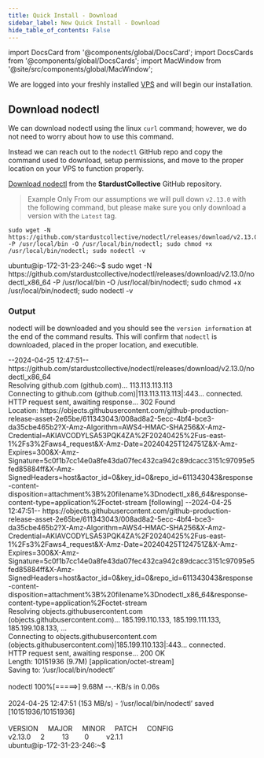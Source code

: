 ```yaml
---
title: Quick Install - Download
sidebar_label: New Quick Install - Download 
hide_table_of_contents: False
---
```

<intro-end />

import DocsCard from '@components/global/DocsCard';
import DocsCards from '@components/global/DocsCards';
import MacWindow from '@site/src/components/global/MacWindow';

<head>
  <title>MainNet 2.0 Automation with nodectl</title>
  <meta
    name="description"
    content="nodectl new quick installation"
  />
</head>

We are logged into your freshly installed [VPS](/validate/setup-guides/) and will begin our installation.

## Download nodectl

We can download nodectl using the linux `curl` command; however, we do not need to worry about how to use this command.

Instead we can reach out to the `nodectl` GitHub repo and copy the command used to download, setup permissions, and move to the proper location on your VPS to function properly.

[Download nodectl](https://github.com/StardustCollective/nodectl/releases) from the **StardustCollective** GitHub repository.

> Example Only
From our assumptions we will pull down `v2.13.0` with the following command, but please make sure you only download a version with the `Latest` tag.

```
sudo wget -N https://github.com/stardustcollective/nodectl/releases/download/v2.13.0/nodectl_x86_64 -P /usr/local/bin -O /usr/local/bin/nodectl; sudo chmod +x /usr/local/bin/nodectl; sudo nodectl -v
```
<MacWindow>
ubuntu@ip-172-31-23-246:~$ sudo wget -N https://github.com/stardustcollective/nodectl/releases/download/v2.13.0/nodectl_x86_64 -P /usr/local/bin -O /usr/local/bin/nodectl; sudo chmod +x /usr/local/bin/nodectl; sudo nodectl -v
</MacWindow>

### Output

nodectl will be downloaded and you should see the `version information` at the end of the command results.  This will confirm that `nodectl` is downloaded, placed in the proper location, and executible. 

<MacWindow>
--2024-04-25 12:47:51--  https://github.com/stardustcollective/nodectl/releases/download/v2.13.0/nodectl_x86_64<br />
Resolving github.com (github.com)... 113.113.113.113<br />
Connecting to github.com (github.com)|113.113.113.113|:443... connected.<br />
HTTP request sent, awaiting response... 302 Found<br />
Location: https://objects.githubusercontent.com/github-production-release-asset-2e65be/611343043/008ad8a2-5ecc-4bf4-bce3-da35cbe465b2?X-Amz-Algorithm=AWS4-HMAC-SHA256&X-Amz-Credential=AKIAVCODYLSA53PQK4ZA%2F20240425%2Fus-east-1%2Fs3%2Faws4_request&X-Amz-Date=20240425T124751Z&X-Amz-Expires=300&X-Amz-Signature=5c0f1b7cc14e0a8fe43da07fec432ca942c89dcacc3151c97095e5fed85884ff&X-Amz-SignedHeaders=host&actor_id=0&key_id=0&repo_id=611343043&response-content-disposition=attachment%3B%20filename%3Dnodectl_x86_64&response-content-type=application%2Foctet-stream [following]
--2024-04-25 12:47:51--  https://objects.githubusercontent.com/github-production-release-asset-2e65be/611343043/008ad8a2-5ecc-4bf4-bce3-da35cbe465b2?X-Amz-Algorithm=AWS4-HMAC-SHA256&X-Amz-Credential=AKIAVCODYLSA53PQK4ZA%2F20240425%2Fus-east-1%2Fs3%2Faws4_request&X-Amz-Date=20240425T124751Z&X-Amz-Expires=300&X-Amz-Signature=5c0f1b7cc14e0a8fe43da07fec432ca942c89dcacc3151c97095e5fed85884ff&X-Amz-SignedHeaders=host&actor_id=0&key_id=0&repo_id=611343043&response-content-disposition=attachment%3B%20filename%3Dnodectl_x86_64&response-content-type=application%2Foctet-stream<br />
Resolving objects.githubusercontent.com (objects.githubusercontent.com)... 185.199.110.133, 185.199.111.133, 185.199.108.133, ...<br />
Connecting to objects.githubusercontent.com (objects.githubusercontent.com)|185.199.110.133|:443... connected.<br />
HTTP request sent, awaiting response... 200 OK<br />
Length: 10151936 (9.7M) [application/octet-stream]<br />
Saving to: ‘/usr/local/bin/nodectl’<br />
<br />
nodectl         100%[=====>]   9.68M  --.-KB/s    in 0.06s<br />  
<br />
2024-04-25 12:47:51 (153 MB/s) - ‘/usr/local/bin/nodectl’ saved [10151936/10151936]<br />
<br />
  VERSION&nbsp;&nbsp;&nbsp;&nbsp;&nbsp;MAJOR&nbsp;&nbsp;&nbsp;&nbsp;&nbsp;MINOR&nbsp;&nbsp;&nbsp;&nbsp;&nbsp;PATCH&nbsp;&nbsp;&nbsp;&nbsp;&nbsp;CONFIG<br /> 
  v2.13.0&nbsp;&nbsp;&nbsp;&nbsp;&nbsp;2&nbsp;&nbsp;&nbsp;&nbsp;&nbsp;&nbsp;&nbsp;&nbsp;&nbsp;13&nbsp;&nbsp;&nbsp;&nbsp;&nbsp;&nbsp;&nbsp;&nbsp;0&nbsp;&nbsp;&nbsp;&nbsp;&nbsp;&nbsp;&nbsp;&nbsp;&nbsp;v2.1.1<br />
  ubuntu@ip-172-31-23-246:~$<br />
</MacWindow>
